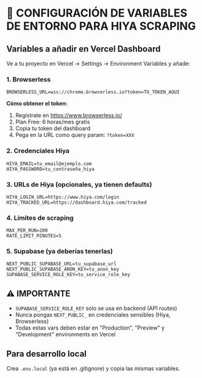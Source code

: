 # 🔐 CONFIGURACIÓN DE VARIABLES DE ENTORNO PARA HIYA SCRAPING

## Variables a añadir en Vercel Dashboard

Ve a tu proyecto en Vercel → Settings → Environment Variables y añade:

### 1. Browserless
```
BROWSERLESS_URL=wss://chrome.browserless.io?token=TU_TOKEN_AQUI
```
**Cómo obtener el token:**
1. Regístrate en https://www.browserless.io/
2. Plan Free: 6 horas/mes gratis
3. Copia tu token del dashboard
4. Pega en la URL como query param: `?token=XXX`

### 2. Credenciales Hiya
```
HIYA_EMAIL=tu_email@ejemplo.com
HIYA_PASSWORD=tu_contraseña_hiya
```

### 3. URLs de Hiya (opcionales, ya tienen defaults)
```
HIYA_LOGIN_URL=https://www.hiya.com/login
HIYA_TRACKED_URL=https://dashboard.hiya.com/tracked
```

### 4. Límites de scraping
```
MAX_PER_RUN=200
RATE_LIMIT_MINUTES=5
```

### 5. Supabase (ya deberías tenerlas)
```
NEXT_PUBLIC_SUPABASE_URL=tu_supabase_url
NEXT_PUBLIC_SUPABASE_ANON_KEY=tu_anon_key
SUPABASE_SERVICE_ROLE_KEY=tu_service_role_key
```

## ⚠️ IMPORTANTE
- `SUPABASE_SERVICE_ROLE_KEY` solo se usa en backend (API routes)
- Nunca pongas `NEXT_PUBLIC_` en credenciales sensibles (Hiya, Browserless)
- Todas estas vars deben estar en "Production", "Preview" y "Development" environments en Vercel

## Para desarrollo local
Crea `.env.local` (ya está en .gitignore) y copia las mismas variables.

